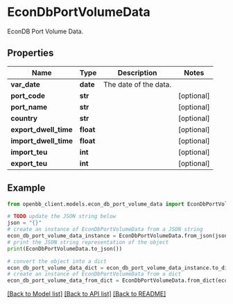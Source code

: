 # EconDbPortVolumeData

EconDB Port Volume Data.

## Properties

Name | Type | Description | Notes
------------ | ------------- | ------------- | -------------
**var_date** | **date** | The date of the data. | 
**port_code** | **str** |  | [optional] 
**port_name** | **str** |  | [optional] 
**country** | **str** |  | [optional] 
**export_dwell_time** | **float** |  | [optional] 
**import_dwell_time** | **float** |  | [optional] 
**import_teu** | **int** |  | [optional] 
**export_teu** | **int** |  | [optional] 

## Example

```python
from openbb_client.models.econ_db_port_volume_data import EconDbPortVolumeData

# TODO update the JSON string below
json = "{}"
# create an instance of EconDbPortVolumeData from a JSON string
econ_db_port_volume_data_instance = EconDbPortVolumeData.from_json(json)
# print the JSON string representation of the object
print(EconDbPortVolumeData.to_json())

# convert the object into a dict
econ_db_port_volume_data_dict = econ_db_port_volume_data_instance.to_dict()
# create an instance of EconDbPortVolumeData from a dict
econ_db_port_volume_data_from_dict = EconDbPortVolumeData.from_dict(econ_db_port_volume_data_dict)
```
[[Back to Model list]](../README.md#documentation-for-models) [[Back to API list]](../README.md#documentation-for-api-endpoints) [[Back to README]](../README.md)


